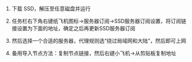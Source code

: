 1. 下载 SSD，解压至任意磁盘并运行

2. 任务栏右下角右键纸飞机图标->服务器订阅->SSD服务器订阅设置，将订阅链接设置为下面的地址，确定之后再更新SSD服务器订阅

3. 然后选择一个合适的服务器，代理规则选“绕过局域网和大陆”，然后即可上网

4. 备用导入节点方法：复制节点链接，然后右键小飞机->从剪贴板复制地址
